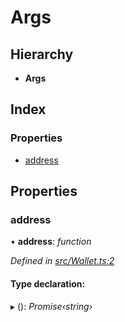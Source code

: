 # Args

## Hierarchy

* **Args**

## Index

### Properties

* [address]()

## Properties

### address

• **address**: _function_

_Defined in_ [_src/Wallet.ts:2_](https://github.com/PolymathNetwork/polymath-sdk/blob/550676f/src/Wallet.ts#L2)

#### Type declaration:

▸ \(\): _Promise‹string›_

